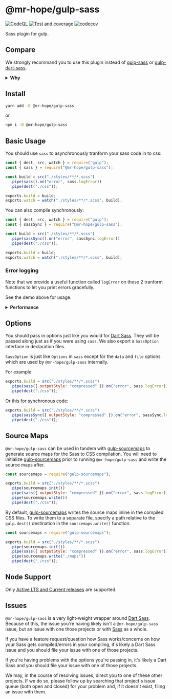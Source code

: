 # @mr-hope/gulp-sass

<!-- markdownlint-disable no-inline-html -->

[![CodeQL](https://github.com/Mister-Hope/gulp-sass/actions/workflows/codeql-analysis.yml/badge.svg)](https://github.com/Mister-Hope/gulp-sass/actions/workflows/codeql-analysis.yml) [![Test and coverage](https://github.com/Mister-Hope/gulp-sass/actions/workflows/test.yml/badge.svg)](https://github.com/Mister-Hope/gulp-sass/actions/workflows/test.yml) [![codecov](https://codecov.io/gh/Mister-Hope/gulp-sass/branch/main/graph/badge.svg?token=413OUJ2PSJ)](https://codecov.io/gh/Mister-Hope/gulp-sass)

Sass plugin for gulp.

## Compare

We strongly recommand you to use this plugin instead of [gulp-sass][] or [gulp-dart-sass][].

<details>
<summary><strong>Why</strong></summary>

### gulp-sass

[gulp-sass][] is still using node-sass by default, and it has been deprecated for quite a long while.

Also, node-sass will take a long time to built during installation.

### gulp-dart-sass

[gulp-dart-sass][] is just forking the above project and changed it's deps, while it:

- just remove sourcemap and pipe tests
- still remain the old deps

### @mr-hope/gulp-sass

It's a totally rewrite version in typescript. It has:

- Option interface, and will provide autocomplete and validate (with IDE support like VSCode)
- Code quality test and 100% test coverage

</details>

## Install

```sh
yarn add -D @mr-hope/gulp-sass
```

or

```sh
npm i -D @mr-hope/gulp-sass
```

## Basic Usage

You should use `sass` to asynchronously tranform your sass code in to css:

```js
const { dest, src, watch } = require("gulp");
const { sass } = require("@mr-hope/gulp-sass");

const build = src("./styles/**/*.scss")
  .pipe(sass().on("error", sass.logError))
  .pipe(dest("./css"));

exports.build = build;
exports.watch = watch("./styles/**/*.scss", build);
```

You can also compile synchronously:

```js
const { dest, src, watch } = require("gulp");
const { sassSync } = require("@mr-hope/gulp-sass");

const build = src("./styles/**/*.scss")
  .pipe(sassSync().on("error", sassSync.logError))
  .pipe(dest("./css"));

exports.build = build;
exports.watch = watch("./styles/**/*.scss", build);
```

### Error logging

Note that we provide a useful function called `logError` on these 2 tranform functions to let you print errors gracefully.

See the demo above for usage.

<details>
<summary><strong>Performance</strong></summary>

Note that **synchronous compilation is twice as fast as asynchronous compilation** by default, due to the overhead of asynchronous callbacks. To avoid this overhead, you can use the [`fibers`](https://www.npmjs.com/package/fibers) package to call asynchronous importers from the synchronous code path. To enable this, pass the `Fiber` class to the `fiber` option:

```js
const { dest, src, watch } = require("gulp");
const { sass } = require("@mr-hope/gulp-sass");
const fiber = require("fibers");

const build = src("./styles/**/*.scss")
  .pipe(sass({ fiber }).on("error", sass.logError))
  .pipe(dest("./css"));

exports.build = build;
exports.watch = watch("./styles/**/*.scss", build);
```

</details>

## Options

You should pass in options just like you would for [Dart Sass][]. They will be passed along just as if you were using `sass`. We also export a `SassOption` interface in declaration files.

`SassOption` is just like `Options` in `sass` except for the `data` and `file` options which are used by `@mr-hope/gulp-sass` internally.

For example:

```js
exports.build = src("./styles/**/*.scss")
  .pipe(sass({ outputStyle: "compressed" }).on("error", sass.logError))
  .pipe(dest("./css"));
```

Or this for synchronous code:

```js
exports.build = src("./styles/**/*.scss")
  .pipe(sassSync({ outputStyle: "compressed" }).on("error", sassSync.logError))
  .pipe(dest("./css"));
```

## Source Maps

`@mr-hope/gulp-sass` can be used in tandem with [gulp-sourcemaps](https://github.com/floridoo/gulp-sourcemaps) to generate source maps for the Sass to CSS compilation. You will need to initialize [gulp-sourcemaps](https://github.com/floridoo/gulp-sourcemaps) prior to running `@mr-hope/gulp-sass` and write the source maps after.

```js
const sourcemaps = require("gulp-sourcemaps");

exports.build = src("./styles/**/*.scss")
  .pipe(sourcemaps.init())
  .pipe(sass({ outputStyle: "compressed" }).on("error", sass.logError))
  .pipe(sourcemaps.write())
  .pipe(dest("./css"));
```

By default, [gulp-sourcemaps](https://github.com/floridoo/gulp-sourcemaps) writes the source maps inline in the compiled CSS files. To write them to a separate file, specify a path relative to the `gulp.dest()` destination in the `sourcemaps.write()` function.

```js
const sourcemaps = require("gulp-sourcemaps");

exports.build = src("./styles/**/*.scss")
  .pipe(sourcemaps.init())
  .pipe(sass({ outputStyle: "compressed" }).on("error", sass.logError))
  .pipe(sourcemaps.write("./maps"))
  .pipe(dest("./css"));
```

## Node Support

Only [Active LTS and Current releases][1] are supported.

[1]: https://github.com/nodejs/Release#release-schedule

## Issues

`@mr-hope/gulp-sass` is a very light-weight wrapper around [Dart Sass][]. Because of this, the issue you're having likely isn't a `@mr-hope/gulp-sass` issue, but an issue with one those projects or with [Sass][] as a whole.

If you have a feature request/question how Sass works/concerns on how your Sass gets compiled/errors in your compiling, it's likely a Dart Sass issue and you should file your issue with one of those projects.

If you're having problems with the options you're passing in, it's likely a Dart Sass and you should file your issue with one of those projects.

We may, in the course of resolving issues, direct you to one of these other projects. If we do so, please follow up by searching that project's issue queue (both open and closed) for your problem and, if it doesn't exist, filing an issue with them.

[sass]: https://sass-lang.com
[dart sass]: https://github.com/sass/dart-sass
[gulp-sass]: https://www.npmjs.com/package/gulp-sass
[gulp-dart-sass]: https://www.npmjs.com/package/gulp-dart-sass
